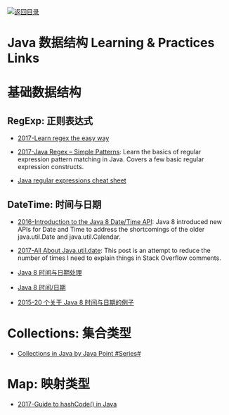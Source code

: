 [![返回目录](https://parg.co/UGo)](https://github.com/wxyyxc1992/Awesome-Links) 
 
 
 
 
 


 


 


 



# Java 数据结构 Learning & Practices Links



# 基础数据结构


## RegExp: 正则表达式



- [2017-Learn regex the easy way](https://github.com/zeeshanu/learn-regex)

- [2017-Java Regex – Simple Patterns](http://www.novixys.com/blog/java-regex-simple-patterns/): Learn the basics of regular expression pattern matching in Java. Covers a few basic regular expression constructs.

- [Java regular expressions cheat sheet](https://zeroturnaround.com/rebellabs/java-regular-expressions-cheat-sheet)


## DateTime: 时间与日期

- [2016-Introduction to the Java 8 Date/Time API](http://www.baeldung.com/java-8-date-time-intro): Java 8 introduced new APIs for Date and Time to address the shortcomings of the older java.util.Date and java.util.Calendar.

- [2017-All About Java.util.date](https://codeblog.jonskeet.uk/2017/04/23/all-about-java-util-date/): This post is an attempt to reduce the number of times I need to explain things in Stack Overflow comments.

- [Java 8 时间与日期处理](http://www.liaoxuefeng.com/article/00141939241051502ada88137694b62bfe844cd79e12c32000)

- [Java 8 时间/日期](http://www.importnew.com/14140.html)

- [2015-20 个关于 Java 8 时间与日期的例子](http://javarevisited.blogspot.com/2015/03/20-examples-of-date-and-time-api-from-Java8.html)


# Collections: 集合类型



- [Collections in Java by Java Point #Series#](https://www.javatpoint.com/collections-in-java)


# Map: 映射类型



- [2017-Guide to hashCode() in Java](http://www.baeldung.com/java-hashcode)